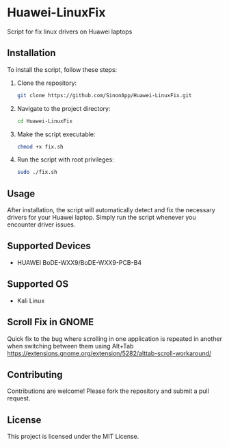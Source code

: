 # Huawei-LinuxFix

Script for fix linux drivers on Huawei laptops

## Installation

To install the script, follow these steps:

1. Clone the repository:
    ```bash
    git clone https://github.com/SinonApp/Huawei-LinuxFix.git
    ```
2. Navigate to the project directory:
    ```bash
    cd Huawei-LinuxFix
    ```
3. Make the script executable:
    ```bash
    chmod +x fix.sh
    ```
4. Run the script with root privileges:
    ```bash
    sudo ./fix.sh
    ```

## Usage

After installation, the script will automatically detect and fix the necessary drivers for your Huawei laptop. Simply run the script whenever you encounter driver issues.

## Supported Devices
- HUAWEI BoDE-WXX9/BoDE-WXX9-PCB-B4

## Supported OS
- Kali Linux

## Scroll Fix in GNOME
Quick fix to the bug where scrolling in one application is repeated in another when switching between them using Alt+Tab
https://extensions.gnome.org/extension/5282/alttab-scroll-workaround/

## Contributing

Contributions are welcome! Please fork the repository and submit a pull request.

## License

This project is licensed under the MIT License.
